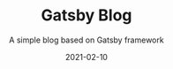 ---
category: "project"
title: "Gatsby Blog"
subtitle: "A simple blog based on Gatsby framework"
date: "2021-02-10"
code: "https://github.com/buddhagrg/gatsby-blog"
demo: "https://simple-gatsbyjs-blog.netlify.app/"
---